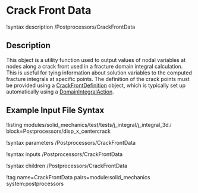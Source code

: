 # Crack Front Data

!syntax description /Postprocessors/CrackFrontData

## Description

This object is a utility function used to output values of nodal variables at nodes along a crack front used in a fracture domain integral calculation. This is useful for tying information about solution variables to the computed fracture integrals at specific points. The definition of the crack points must be provided using a [CrackFrontDefinition](/CrackFrontDefinition.md) object, which is typically set up automatically using a [DomainIntegralAction](/DomainIntegralAction.md).

## Example Input File Syntax

!listing modules/solid_mechanics/test/tests/j_integral/j_integral_3d.i block=Postprocessors/disp_x_centercrack

!syntax parameters /Postprocessors/CrackFrontData

!syntax inputs /Postprocessors/CrackFrontData

!syntax children /Postprocessors/CrackFrontData

!tag name=CrackFrontData pairs=module:solid_mechanics system:postprocessors
